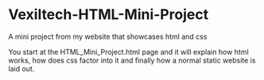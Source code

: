 # Vexiltech-HTML-Mini-Project
A mini project from my website that showcases html and css


You start at the HTML_Mini_Project.html page and it will explain how html works, how does css factor into it and finally how a normal static website is laid out.
